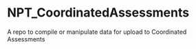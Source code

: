 # NPT_CoordinatedAssessments
A repo to compile or manipulate data for upload to Coordinated Assessments
